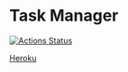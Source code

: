 # Task Manager
[![Actions Status](https://github.com/Cred1Tor/backend-project-lvl4/workflows/hexlet-check/badge.svg)](https://github.com/Cred1Tor/backend-project-lvl4/actions)

[Heroku](https://fierce-badlands-18912.herokuapp.com/)